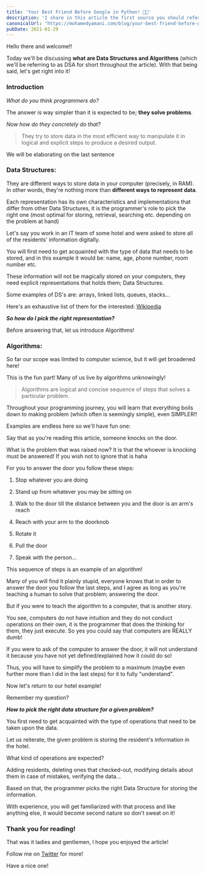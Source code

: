 ```yaml
---
title: 'Your Best Friend Before Google in Python! 👩‍💻'
description: 'I share in this article the first source you should refer to before Google when it comes to Python, it is the built in manual.'
canonicalUrl: "https://mohamedyamani.com/blog/your-best-friend-before-google-in-python/"
pubDate: 2021-01-29
---
```


Hello there and welcome!!

Today we'll be discussing **what are Data Structures and Algorithms** (which we'll be referring to as DSA for short throughout the article). With that being said, let's get right into it!

### Introduction

_What do you think programmers do?_

The answer is way simpler than it is expected to be; **they solve problems**.

_Now how do they concretely do that?_

> They try to store data in the most efficient way to manipulate it in logical and explicit steps to produce a desired output.

We will be elaborating on the last sentence

### Data Structures:

They are different ways to store data in your computer (precisely, in RAM). In other words, they're nothing more than **different ways to represent data**.

Each representation has its own characteristics and implementations that differ from other Data Structures, it is the programmer's role to pick the right one (most optimal for storing, retrieval, searching etc. depending on the problem at hand)

Let's say you work in an IT team of some hotel and were asked to store all of the residents' information digitally.

You will first need to get acquainted with the type of data that needs to be stored, and in this example it would be: name, age, phone number, room number etc.

These information will not be magically stored on your computers, they need explicit representations that holds them; Data Structures.

Some examples of DS's are: arrays, linked lists, queues, stacks...

Here's an exhaustive list of them for the interested: [Wikipedia](https://en.wikipedia.org/wiki/List_of_data_structures)

**_So how do I pick the right representation?_**

Before answering that, let us introduce Algorithms!

### Algorithms:

So far our scope was limited to computer science, but it will get broadened here!

This is the fun part! Many of us live by algorithms unknowingly!

> Algorithms are logical and concise sequence of steps that solves a particular problem.

Throughout your programming journey, you will learn that everything boils down to making problem (which often is seemingly simple), even SIMPLER!!

Examples are endless here so we'll have fun one:

Say that as you're reading this article, someone knocks on the door.

What is the problem that was raised now? It is that the whoever is knocking must be answered! If you wish not to ignore that is haha

For you to answer the door you follow these steps:

1. Stop whatever you are doing

2. Stand up from whatever you may be sitting on

3. Walk to the door till the distance between you and the door is an arm's reach

4. Reach with your arm to the doorknob

5. Rotate it

6. Pull the door

7. Speak with the person...

This sequence of steps is an example of an algorithm!

Many of you will find it plainly stupid, everyone knows that in order to answer the door you follow the last steps, and I agree as long as you're teaching a human to solve that problem; answering the door.

But if you were to teach the algorithm to a computer, that is another story.

You see, computers do not have intuition and they do not conduct operations on their own, it is the programmer that does the thinking for them, they just execute. So yes you could say that computers are REALLY dumb!

If you were to ask of the computer to answer the door, it will not understand it because you have not yet defined/explained how it could do so!

Thus, you will have to simplify the problem to a maximum (maybe even further more than I did in the last steps) for it to fully "understand".

Now let's return to our hotel example!

Remember my question?

**_How to pick the right data structure for a given problem?_**

You first need to get acquainted with the type of operations that need to be taken upon the data.

Let us reiterate, the given problem is storing the resident's information in the hotel.

What kind of operations are expected?

Adding residents, deleting ones that checked-out, modifying details about them in case of mistakes, verifying the data...

Based on that, the programmer picks the right Data Structure for storing the information.

With experience, you will get familiarized with that process and like anything else, it would become second nature so don't sweat on it!

### Thank you for reading!

That was it ladies and gentlemen, I hope you enjoyed the article!

Follow me on [Twitter](https://twitter.com/yamanidev) for more!

Have a nice one!
